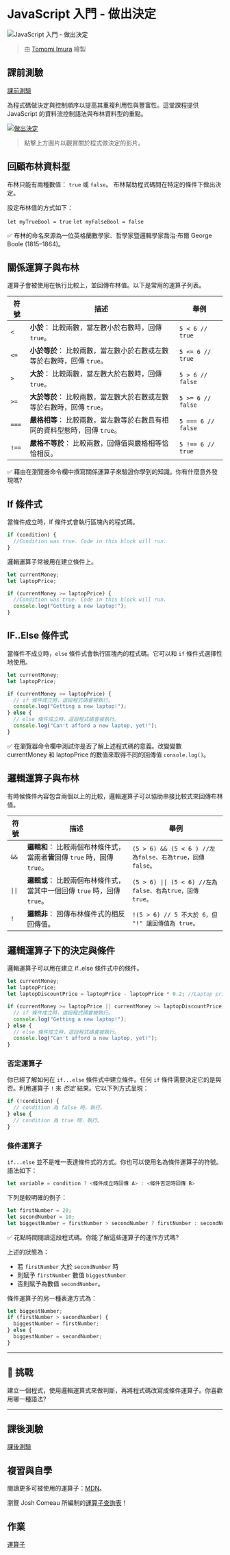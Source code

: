 # JavaScript 入門 - 做出決定

![JavaScript 入門 - 做出決定](/sketchnotes/webdev101-js-decisions.png)

> 由 [Tomomi Imura](https://twitter.com/girlie_mac) 繪製

## 課前測驗

[課前測驗](https://nice-beach-0fe9e9d0f.azurestaticapps.net/quiz/11?loc=zh_tw)

為程式碼做決定與控制順序以提高其重複利用性與豐富性。這堂課程提供 JavaScript 的資料流控制語法與布林資料型的重點。

[![做出決定](https://img.youtube.com/vi/SxTp8j-fMMY/0.jpg)](https://youtube.com/watch?v=SxTp8j-fMMY "做出決定")

> 點擊上方圖片以觀賞關於程式做決定的影片。

## 回顧布林資料型

布林只能有兩種數值： `true` 或 `false`。 布林幫助程式碼間在特定的條件下做出決定。

設定布林值的方式如下：

`let myTrueBool = true`
`let myFalseBool = false`

✅ 布林的命名來源為一位英格蘭數學家、哲學家暨邏輯學家喬治·布爾 George Boole (1815–1864)。

## 關係運算子與布林

運算子會被使用在執行比較上，並回傳布林值。以下是常用的運算子列表。

| 符號  | 描述                                                                       | 舉例               |
| ----- | -------------------------------------------------------------------------- | ------------------ |
| `<`   | **小於**： 比較兩數，當左數小於右數時，回傳 `true`。                       | `5 < 6 // true`    |
| `<=`  | **小於等於**： 比較兩數，當左數小於右數或左數等於右數時，回傳 `true`。     | `5 <= 6 // true`   |
| `>`   | **大於**： 比較兩數，當左數大於右數時，回傳 `true`。                       | `5 > 6 // false`   |
| `>=`  | **大於等於**： 比較兩數，當左數大於右數或左數等於右數時，回傳 `true`。     | `5 >= 6 // false`  |
| `===` | **嚴格相等**： 比較兩數，當左數等於右數且有相同的資料型態時，回傳 `true`。 | `5 === 6 // false` |
| `!==` | **嚴格不等於**： 比較兩數，回傳值與嚴格相等恰恰相反。                      | `5 !== 6 // true`  |

✅ 藉由在瀏覽器命令欄中撰寫關係運算子來驗證你學到的知識。你有什麼意外發現嗎?

## If 條件式

當條件成立時，If 條件式會執行區塊內的程式碼。

```javascript
if (condition) {
  //Condition was true. Code in this block will run.
}
```

邏輯運算子常被用在建立條件上。

```javascript
let currentMoney;
let laptopPrice;

if (currentMoney >= laptopPrice) {
  //Condition was true. Code in this block will run.
  console.log("Getting a new laptop!");
}
```

## IF..Else 條件式

當條件不成立時，`else` 條件式會執行區塊內的程式碼。它可以和 `if` 條件式選擇性地使用。

```javascript
let currentMoney;
let laptopPrice;

if (currentMoney >= laptopPrice) {
  // if 條件成立時，這段程式碼會被執行。
  console.log("Getting a new laptop!");
} else {
  // else 條件成立時，這段程式碼會被執行。
  console.log("Can't afford a new laptop, yet!");
}
```

✅ 在瀏覽器命令欄中測試你是否了解上述程式碼的意義。改變變數 currentMoney 和 laptopPrice 的數值來取得不同的回傳值 `console.log()`。

## 邏輯運算子與布林

有時候條件內容包含兩個以上的比較，邏輯運算子可以協助串接比較式來回傳布林值。

| 符號   | 描述                                                                       | 舉例                                                      |
| ------ | -------------------------------------------------------------------------- | --------------------------------------------------------- |
| `&&`   | **邏輯和**： 比較兩個布林條件式，當兩者**皆**回傳 `true` 時，回傳 `true`。 | `(5 > 6) && (5 < 6 ) //左為false、右為true，回傳 false。` |
| `\|\|` | **邏輯或**： 比較兩個布林條件式，當其中一個回傳 `true` 時，回傳 `true`。   | `(5 > 6) \|\| (5 < 6) //左為false、右為true，回傳 true。` |
| `!`    | **邏輯非**： 回傳布林條件式的相反回傳值。                                  | `!(5 > 6) // 5 不大於 6，但 "!" 讓回傳值為 true。`        |

## 邏輯運算子下的決定與條件

邏輯運算子可以用在建立 if..else 條件式中的條件。

```javascript
let currentMoney;
let laptopPrice;
let laptopDiscountPrice = laptopPrice - laptopPrice * 0.2; //Laptop price at 20 percent off

if (currentMoney >= laptopPrice || currentMoney >= laptopDiscountPrice) {
  // if 條件成立時，這段程式碼會被執行。
  console.log("Getting a new laptop!");
} else {
  // else 條件成立時，這段程式碼會被執行。
  console.log("Can't afford a new laptop, yet!");
}
```

### 否定運算子

你已經了解如何在 `if...else` 條件式中建立條件。任何 `if` 條件需要決定它的是與否。利用運算子 `!` 來 _否定_ 結果。它以下列方式呈現：

```javascript
if (!condition) {
  // condition 為 false 時，執行。
} else {
  // condition 為 true 時，執行。
}
```

### 條件運算子

`if...else` 並不是唯一表達條件式的方式。你也可以使用名為條件運算子的符號。語法如下：

```javascript
let variable = condition ? <條件成立時回傳 A> : <條件否定時回傳 B>
```

下列是較明確的例子：

```javascript
let firstNumber = 20;
let secondNumber = 10;
let biggestNumber = firstNumber > secondNumber ? firstNumber : secondNumber;
```

✅ 花點時間閱讀這段程式碼。你能了解這些運算子的運作方式嗎?

上述的狀態為：

- 若 `firstNumber` 大於 `secondNumber` 時
- 則賦予 `firstNumber` 數值 `biggestNumber`
- 否則賦予為數值 `secondNumber`。

條件運算子的另一種表達方式為：

```javascript
let biggestNumber;
if (firstNumber > secondNumber) {
  biggestNumber = firstNumber;
} else {
  biggestNumber = secondNumber;
}
```

---

## 🚀 挑戰

建立一個程式，使用邏輯運算式來做判斷，再將程式碼改寫成條件運算子。你喜歡用哪一種語法?

---

## 課後測驗

[課後測驗](https://nice-beach-0fe9e9d0f.azurestaticapps.net/quiz/12?loc=zh_tw)

## 複習與自學

閱讀更多可被使用的運算子：[MDN](https://developer.mozilla.org/en-US/docs/Web/JavaScript/Reference/Operators)。

瀏覽 Josh Comeau 所編制的[運算子查詢表](https://joshwcomeau.com/operator-lookup/)！

## 作業

[運算子](assignment.zh-tw.md)
